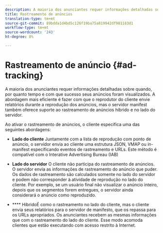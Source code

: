 ```yaml
---
description: A maioria dos anunciantes requer informações detalhadas sobre quando, por quanto tempo e com que sucesso seus anúncios foram visualizados. A abordagem mais eficiente é fazer com que o reprodutor do cliente envie relatórios durante a reprodução dos anúncios, mas o servidor manifest também oferece suporte ao rastreamento de anúncios híbrido e no lado do servidor.
title: Rastreamento de anúncios
translation-type: tm+mt
source-git-commit: 89bdda1d4bd5c126f19ba75a819942df901183d1
workflow-type: tm+mt
source-wordcount: '243'
ht-degree: 0%

---
```



# Rastreamento de anúncio {#ad-tracking}

A maioria dos anunciantes requer informações detalhadas sobre quando, por quanto tempo e com que sucesso seus anúncios foram visualizados. A abordagem mais eficiente é fazer com que o reprodutor do cliente envie relatórios durante a reprodução dos anúncios, mas o servidor manifest também oferece suporte ao rastreamento de anúncios híbrido e no lado do servidor.

Ao ativar o rastreamento de anúncios, o cliente especifica uma das seguintes abordagens:

* **Lado do cliente** Juntamente com a lista de reprodução com ponto de anúncio, o servidor envia ao cliente uma estrutura JSON, VMAP ou in-manifest especificando eventos de rastreamento e URLs. Este método é compatível com o Interative Advertising Bureau (IAB)

* **Lado do servidor** O cliente não participa do rastreamento de anúncios. O servidor envia as informações de rastreamento do anúncio que puder. Os dados de rastreamento são calculados somente no lado do servidor e podem não corresponder à atividade de reprodução no lado do cliente. Por exemplo, se um usuário final não visualizar o anúncio inteiro, depois que os segmentos forem entregues, o servidor ainda considerará o anúncio como reproduzido.

* **** HíbridoÉ como o rastreamento no lado do cliente, mas o cliente envia seus relatórios para o servidor de manifesto, que os repassa para os URLs apropriados. Os anunciantes recebem as mesmas informações que com o rastreamento do lado do cliente. Esse modo acomoda clientes que estão executando com acesso restrito à Internet.